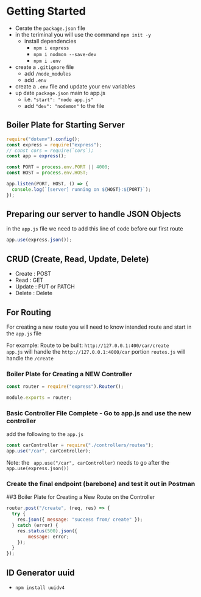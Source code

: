 # Getting Started

- Cerate the `package.json` file
- in the teriminal you will use the command `npm init -y`
  - install dependencies
    - `npm i express`
    - `npm i nodmon --save-dev`
    - `npm i .env`
- create a `.gitignore` file
  - add `/node_modules`
  - add `.env`
- create a `.env` file and update your env variables
- up date `package.json` main to app.js
  - i.e. `"start": "node app.js"`
  - add `"dev": "nodemon"` to the file

## Boiler Plate for Starting Server

```js
require("dotenv").config();
const express = require("express");
// const cors = require(`cors`);
const app = express();

const PORT = process.env.PORT || 4000;
const HOST = process.env.HOST;

app.listen(PORT, HOST, () => {
  console.log(`[server] running on ${HOST}:${PORT}`);
});
```

## Preparing our server to handle JSON Objects

in the `app.js` file we need to add this line of code before our first route

```js
app.use(express.json());
```

## CRUD (Create, Read, Update, Delete)

- Create : POST
- Read : GET
- Update : PUT or PATCH
- Delete : Delete

## For Routing

For creating a new route you will need to know intended route and start in the `app.js` file

For example:
Route to be built: `http://127.0.0.1:400/car/create`
<br>
`app.js` will handle the `http://127.0.0.1:4000/car` portion
`routes.js` will handle the `/create`

### Boiler Plate for Creating a NEW Controller

```js
const router = require("express").Router();

module.exports = router;
```

### Basic Controller File Complete - Go to app.js and use the new controller

add the following to the `app.js`

```js
const carController = require("./controllers/routes");
app.use("/car", carController);
```

Note: the ` app.use("/car", carController)` needs to go after the `app.use(express.json())`

### Create the final endpoint (barebone) and test it out in Postman

##3 Boiler Plate for Creating a New Route on the Controller

```js
router.post("/create", (req, res) => {
  try {
    res.json({ message: "success from/ create" });
  } catch (error) {
    res.status(500).json({
		message: error;
	});
  }
});
```

## ID Generator uuid

- `npm install uuidv4`

